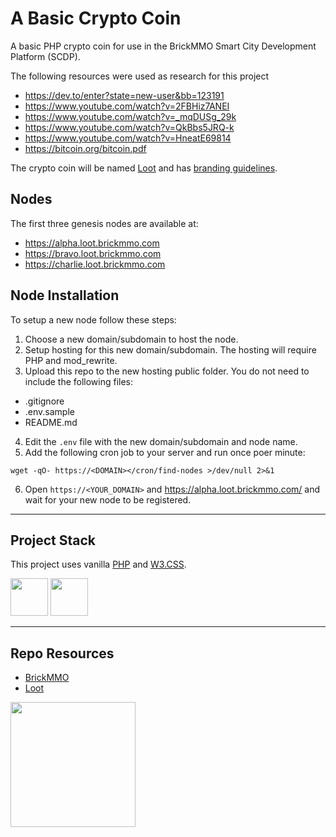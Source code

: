 # A Basic Crypto Coin

A basic PHP crypto coin for use in the BrickMMO Smart City Development Platform (SCDP).

The following resources were used as research for this project

- https://dev.to/enter?state=new-user&bb=123191
- https://www.youtube.com/watch?v=2FBHiz7ANEI
- https://www.youtube.com/watch?v=_mqDUSg_29k
- https://www.youtube.com/watch?v=QkBbs5JRQ-k
- https://www.youtube.com/watch?v=HneatE69814
- https://bitcoin.org/bitcoin.pdf

The crypto coin will be named [Loot](https://loot.brickmmo.com/) and has [branding guidelines](https://branding.brickmmo.com/loot).

## Nodes

The first three genesis nodes are available at:

- https://alpha.loot.brickmmo.com
- https://bravo.loot.brickmmo.com
- https://charlie.loot.brickmmo.com

## Node Installation

To setup a new node follow these steps:

1. Choose a new domain/subdomain to host the node.
2. Setup hosting for this new domain/subdomain. The hosting will require PHP and mod_rewrite.
3. Upload this repo to the new hosting public folder. You do not need to include the following files:
  - .gitignore
  - .env.sample
  - README.md
4. Edit the `.env` file with the new domain/subdomain and node name.
5. Add the following cron job to your server and run once poer minute:

```
wget -qO- https://<DOMAIN></cron/find-nodes >/dev/null 2>&1
```

6. Open `https://<YOUR_DOMAIN>` and https://alpha.loot.brickmmo.com/ and wait for your new node to be registered.

---

## Project Stack

This project uses vanilla [PHP](https://php.net) and [W3.CSS](https://www.w3schools.com/w3css).

<img src="https://console.codeadam.ca/api/image/w3css" width="60"> <img src="https://console.codeadam.ca/api/image/php" width="60">

---

## Repo Resources

* [BrickMMO](https://www.brickmmo.com/)
* [Loot](https://loot.brickmmo.com/)

<a href="https://brickmmo.com">
<img src="https://cdn.brickmmo.com/images@1.0.0/brickmmo-logo-coloured-horizontal.png" width="200">
</a>

